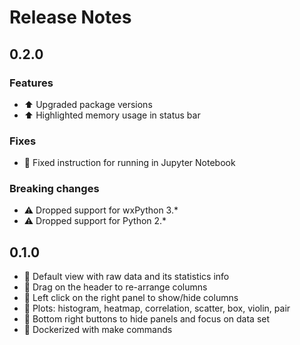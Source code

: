 # Release Notes

## 0.2.0

### Features

- ⬆️ Upgraded package versions
- ⬆️ Highlighted memory usage in status bar

### Fixes

- 🐛 Fixed instruction for running in Jupyter Notebook

### Breaking changes

- ⚠️ Dropped support for wxPython 3.*
- ⚠️ Dropped support for Python 2.*

## 0.1.0

- 💎 Default view with raw data and its statistics info
- 💎 Drag on the header to re-arrange columns
- 💎 Left click on the right panel to show/hide columns
- 💎 Plots: histogram, heatmap, correlation, scatter, box, violin, pair
- 💎 Bottom right buttons to hide panels and focus on data set
- 💎 Dockerized with make commands
